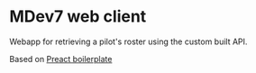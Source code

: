 # MDev7 web client

Webapp for retrieving a pilot's roster using the custom built API.

Based on [Preact boilerplate](https://github.com/developit/preact-boilerplate)
